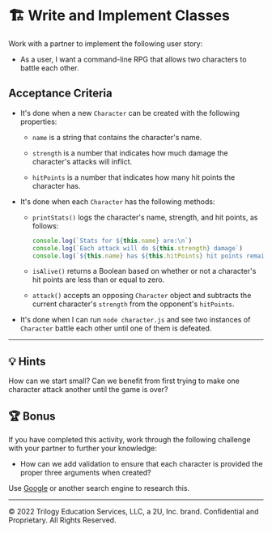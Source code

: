 # 🏗️ Write and Implement Classes

Work with a partner to implement the following user story:

* As a user, I want a command-line RPG that allows two characters to battle each other.

## Acceptance Criteria

* It's done when a new `Character` can be created with the following properties:

  * `name` is a string that contains the character's name.

  * `strength` is a number that indicates how much damage the character's attacks will inflict.

  * `hitPoints` is a number that indicates how many hit points the character has.

* It's done when each `Character` has the following methods:

  * `printStats()` logs the character's name, strength, and hit points, as follows:

    ```js
    console.log(`Stats for ${this.name} are:\n`)
    console.log(`Each attack will do ${this.strength} damage`)
    console.log(`${this.name} has ${this.hitPoints} hit points remaining`)
    ```

  * `isAlive()` returns a Boolean based on whether or not a character's hit points are less than or equal to zero.

  * `attack()` accepts an opposing `Character` object and subtracts the current character's `strength` from the opponent's `hitPoints`.

* It's done when I can run `node character.js` and see two instances of `Character` battle each other until one of them is defeated.

---

## 💡 Hints

How can we start small? Can we benefit from first trying to make one character attack another until the game is over?

## 🏆 Bonus

If you have completed this activity, work through the following challenge with your partner to further your knowledge:

* How can we add validation to ensure that each character is provided the proper three arguments when created?

Use [Google](https://www.google.com) or another search engine to research this.

---

© 2022 Trilogy Education Services, LLC, a 2U, Inc. brand. Confidential and Proprietary. All Rights Reserved.